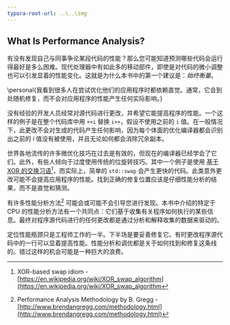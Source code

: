 ```yaml
---
typora-root-url: ..\..\img
---
```


## What Is Performance Analysis?

有没有发现自己与同事争论某段代码的性能？那么您可能知道预测哪些代码会运行得最好是多么困难。现代处理器中有如此多的移动部件，即使是对代码的微小调整也可以引发显着的性能变化。这就是为什么本书中的第一个建议是：*始终衡量*。

\personal{我看到很多人在尝试优化他们的应用程序时都依赖直觉。通常，它会到处随机修复，而不会对应用程序的性能产生任何实际影响。}

没有经验的开发人员经常对源代码进行更改，并希望它能提高程序的性能。一个这样的例子是在整个代码库中用 `++i` 替换 `i++`，假设不使用之前的 `i` 值。在一般情况下，此更改不会对生成的代码产生任何影响，因为每个体面的优化编译器都会识别出之前的 i 值没有被使用，并且无论如何都会消除冗余副本。

世界各地流传的许多微优化技巧在过去是有效的，但现在的编译器已经学会了它们。此外，有些人倾向于过度使用传统的位旋转技巧。其中一个例子是使用 [基于 XOR 的交换习语](https://en.wikipedia.org/wiki/XOR_swap_algorithm)[^2]，而实际上，简单的 `std::swap` 会产生更快的代码。此类意外更改可能不会提高应用程序的性能。找到正确的修复位置应该是仔细性能分析的结果，而不是直觉和猜测。

有许多性能分析方法[^1] 可能会或可能不会引导您进行发现。本书中介绍的特定于 CPU 的性能分析方法有一个共同点：它们基于收集有关程序如何执行的某些信息。最终对程序源代码进行的任何更改都是通过分析和解释收集的数据来驱动的。

定位性能瓶颈只是工程师工作的一半。下半场是要妥善修复它。有时更改程序源代码中的一行可以显着提高性能。性能分析和调优都是关于如何找到和修复这条线的。错过这样的机会可能是一种巨大的浪费。

[^1]: Performance Analysis Methodology by B. Gregg - [http://www.brendangregg.com/methodology.html](http://www.brendangregg.com/methodology.html)
[^2]: XOR-based swap idiom - [https://en.wikipedia.org/wiki/XOR_swap_algorithm](https://en.wikipedia.org/wiki/XOR_swap_algorithm
